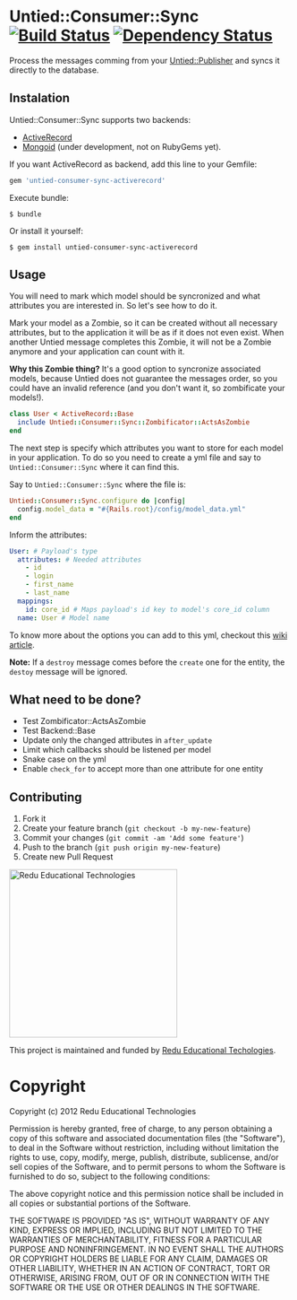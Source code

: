 # Untied::Consumer::Sync [![Build Status](https://travis-ci.org/redu/untied-consumer-sync.png?branch=master)](https://travis-ci.org/redu/untied-consumer-sync) [![Dependency Status](https://gemnasium.com/redu/untied-consumer-sync.png)](https://gemnasium.com/redu/untied-consumer-sync)

Process the messages comming from your [Untied::Publisher](https://github.com/redu/untied-publisher) and syncs it directly to the database.

## Instalation

Untied::Consumer::Sync supports two backends: 
- [ActiveRecord](https://github.com/redu/untied-consumer-sync-activerecord)
- [Mongoid](https://github.com/redu/untied-consumer-sync-mongoid) (under development, not on RubyGems yet).

If you want ActiveRecord as backend, add this line to your Gemfile:
```ruby
gem 'untied-consumer-sync-activerecord'
```

Execute bundle:
```
$ bundle
```

Or install it yourself:
```
$ gem install untied-consumer-sync-activerecord
```

## Usage

You will need to mark which model should be syncronized and what attributes you are interested in. So let's see how to do it.

Mark your model as a Zombie, so it can be created without all necessary attributes, but to the application it will be as if it does not even exist. When another Untied message completes this Zombie, it will not be a Zombie anymore and your application can count with it.

**Why this Zombie thing?** It's a good option to syncronize associated models, because Untied does not guarantee the messages order, so you could have an invalid reference (and you don't want it, so zombificate your models!).

```ruby
class User < ActiveRecord::Base
  include Untied::Consumer::Sync::Zombificator::ActsAsZombie
end
```

The next step is specify which attributes you want to store for each model in your application. To do so you need to create a yml file and say to `Untied::Consumer::Sync` where it can find this.

Say to `Untied::Consumer::Sync` where the file is:

```ruby
Untied::Consumer::Sync.configure do |config|
  config.model_data = "#{Rails.root}/config/model_data.yml"
end
```

Inform the attributes:

```yml
User: # Payload's type
  attributes: # Needed attributes
    - id
    - login
    - first_name
    - last_name
  mappings:
    id: core_id # Maps payload's id key to model's core_id column
  name: User # Model name
```

To know more about the options you can add to this yml, checkout this [wiki article](http://).

**Note:** If a `destroy` message comes before the `create` one for the entity, the `destoy` message will be ignored.

## What need to be done?

- Test Zombificator::ActsAsZombie
- Test Backend::Base
- Update only the changed attributes in `after_update`
- Limit which callbacks should be listened per model
- Snake case on the yml
- Enable `check_for` to accept more than one attribute for one entity

## Contributing

1. Fork it
2. Create your feature branch (`git checkout -b my-new-feature`)
3. Commit your changes (`git commit -am 'Add some feature'`)
4. Push to the branch (`git push origin my-new-feature`)
5. Create new Pull Request


<img src="https://github.com/downloads/redu/redupy/redutech-marca.png" alt="Redu Educational Technologies" width="300">

This project is maintained and funded by [Redu Educational Techologies](http://tech.redu.com.br).

# Copyright

Copyright (c) 2012 Redu Educational Technologies

Permission is hereby granted, free of charge, to any person obtaining a copy of this software and associated documentation files (the "Software"), to deal in the Software without restriction, including without limitation the rights to use, copy, modify, merge, publish, distribute, sublicense, and/or sell copies of the Software, and to permit persons to whom the Software is furnished to do so, subject to the following conditions:

The above copyright notice and this permission notice shall be included in all copies or substantial portions of the Software.

THE SOFTWARE IS PROVIDED "AS IS", WITHOUT WARRANTY OF ANY KIND, EXPRESS OR IMPLIED, INCLUDING BUT NOT LIMITED TO THE WARRANTIES OF MERCHANTABILITY, FITNESS FOR A PARTICULAR PURPOSE AND NONINFRINGEMENT. IN NO EVENT SHALL THE AUTHORS OR COPYRIGHT HOLDERS BE LIABLE FOR ANY CLAIM, DAMAGES OR OTHER LIABILITY, WHETHER IN AN ACTION OF CONTRACT, TORT OR OTHERWISE, ARISING FROM, OUT OF OR IN CONNECTION WITH THE SOFTWARE OR THE USE OR OTHER DEALINGS IN THE SOFTWARE.
